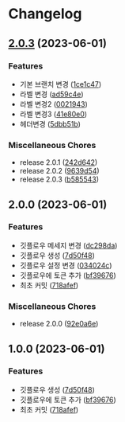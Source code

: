 # Changelog

## [2.0.3](https://github.com/hokim2407/test-standdard-version/compare/v2.0.0...v2.0.3) (2023-06-01)


### Features

* 기본 브랜치 변경 ([1ce1c47](https://github.com/hokim2407/test-standdard-version/commit/1ce1c47125b2bc5e96ce518fbf67ed4780bc2553))
* 라벨 변경 ([ad59c4e](https://github.com/hokim2407/test-standdard-version/commit/ad59c4e63621e04bf4a4518ce2a918c6aaf9d3fe))
* 라벨 변경2 ([0021943](https://github.com/hokim2407/test-standdard-version/commit/00219436c458a869f7eb11eb2d330c7e4c23a168))
* 라벨 변경3 ([41e80e0](https://github.com/hokim2407/test-standdard-version/commit/41e80e014e1c05227c146cedcb9e45da9bbb539c))
* 헤더변경 ([5dbb51b](https://github.com/hokim2407/test-standdard-version/commit/5dbb51bc89af05736f6285bcb50bc8527c968954))


### Miscellaneous Chores

* release 2.0.1 ([242d642](https://github.com/hokim2407/test-standdard-version/commit/242d64245be31a7cba0c53070f860b39172eb7fe))
* release 2.0.2 ([9639d54](https://github.com/hokim2407/test-standdard-version/commit/9639d54d27630e7a1408cc2eefcb47228703fa1b))
* release 2.0.3 ([b585543](https://github.com/hokim2407/test-standdard-version/commit/b5855438b73132fd5398fa17b8ae53c254123177))

## 2.0.0 (2023-06-01)


### Features

* 깃플로우 메세지 변경 ([dc298da](https://github.com/hokim2407/test-standdard-version/commit/dc298dad7185e1bbe95e7eacff405b4dc6152061))
* 깃플로우 생성 ([7d50f48](https://github.com/hokim2407/test-standdard-version/commit/7d50f4807183ff771f083febe984d6b6ac8b89ef))
* 깃플로우 설정 변경 ([034024c](https://github.com/hokim2407/test-standdard-version/commit/034024c0b9c40bea1bd650750c3f62648f7a068e))
* 깃플로우에 토큰 추가 ([bf39676](https://github.com/hokim2407/test-standdard-version/commit/bf39676cffc5e8ee68aaa89cb7c205e3c3b2d54d))
* 최초 커밋 ([718afef](https://github.com/hokim2407/test-standdard-version/commit/718afefca8691eb66a947341e92aadf15a10a2cc))


### Miscellaneous Chores

* release 2.0.0 ([92e0a6e](https://github.com/hokim2407/test-standdard-version/commit/92e0a6e48340c293473a71710867642863551c62))

## 1.0.0 (2023-06-01)


### Features

* 깃플로우 생성 ([7d50f48](https://github.com/hokim2407/test-standdard-version/commit/7d50f4807183ff771f083febe984d6b6ac8b89ef))
* 깃플로우에 토큰 추가 ([bf39676](https://github.com/hokim2407/test-standdard-version/commit/bf39676cffc5e8ee68aaa89cb7c205e3c3b2d54d))
* 최초 커밋 ([718afef](https://github.com/hokim2407/test-standdard-version/commit/718afefca8691eb66a947341e92aadf15a10a2cc))
